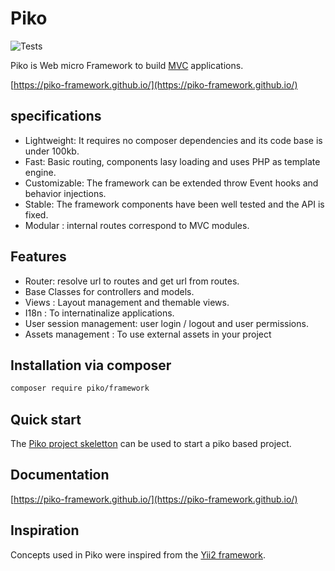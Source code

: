 # Piko

![Tests](https://github.com/piko-framework/piko/actions/workflows/php.yml/badge.svg)

Piko is Web micro Framework to build [MVC](https://en.wikipedia.org/wiki/Model%E2%80%93view%E2%80%93controller)
applications.

[https://piko-framework.github.io/](https://piko-framework.github.io/)

## specifications

 - Lightweight: It requires no composer dependencies and its code base is under 100kb.
 - Fast: Basic routing, components lasy loading and uses PHP as template engine.
 - Customizable: The framework can be extended throw Event hooks and behavior injections.
 - Stable: The framework components have been well tested and the API is fixed.
 - Modular : internal routes correspond to MVC modules.

## Features

 - Router: resolve url to routes and get url from routes.
 - Base Classes for controllers and models.
 - Views : Layout management and themable views.
 - I18n : To internatinalize applications.
 - User session management: user login / logout and user permissions.
 - Assets management : To use external assets in your project

## Installation via composer

```bash
composer require piko/framework
```

## Quick start

The [Piko project skeletton](https://github.com/piko-framework/piko-project) can be used to start a piko based project.

## Documentation

[https://piko-framework.github.io/](https://piko-framework.github.io/)

## Inspiration

Concepts used in Piko were inspired from the [Yii2 framework](https://www.yiiframework.com/).
